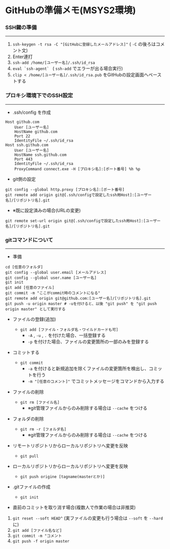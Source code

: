 # GitHubの準備メモ(MSYS2環境)

### SSH鍵の準備
---
1. `ssh-keygen -t rsa -C "[GitHubに登録したメールアドレス]"` ( `-C` の後ろはコメント文)
1. Enter連打
1. `ssh-add /home/[ユーザー名]/.ssh/id_rsa`
1. ``eval `ssh-agent` `` ( `ssh-add` でエラーが出る場合実行) 
1. `clip < /home/[ユーザー名]/.ssh/id_rsa.pub` をGitHubの設定画面へペーストする

### プロキシ環境下でのSSH設定
---
- .ssh/config を作成
```
Host github.com
    User [ユーザー名]
    HostName github.com
    Port 22
    IdentityFile ~/.ssh/id_rsa
Host ssh.github.com
    User [ユーザー名]
    HostName ssh.github.com
    Port 443
    IdentityFile ~/.ssh/id_rsa
    ProxyCommand connect.exe -H [プロキシ名]:[ポート番号] %h %p
```
- git側の設定
```
git config --global http.proxy [プロキシ名]:[ポート番号]
git remote add origin git@[.ssh/configで設定したssh用Host]:[ユーザー名]/[リポジトリ名].git
```
- ※既に設定済みの場合(URLの変更)
```
git remote set-url origin git@[.ssh/configで設定したssh用Host]:[ユーザー名]/[リポジトリ名].git
```

### gitコマンドについて
---
- 準備
```
cd [任意のフォルダ]
git config --global user.email [メールアドレス]
git config --global user.name [ユーザー名]
git init
git add [任意のファイル]
git commit -m "ここがcommit時のコメントになる"
git remote add origin git@github.com:[ユーザー名]/[リポジトリ名].git
git push -u origin master # -uを付けると、以後 "git push" を "git push origin master" として実行する
```

- ファイルの登録(追加)
    - `git add [ファイル・フォルダ名・ワイルドカードも可]`
        - `-A` , `-u` , `.` を付けた場合、一括登録する
        - `-p` を付けた場合、ファイルの変更箇所の一部のみを登録する

- コミットする
    - `git commit`
        - `-a` を付けると新規追加を除くファイルの変更箇所を検出し、コミットを行う
        - `-m "[任意のコメント]"` でコミットメッセージをコマンドから入力する

- ファイルの削除
    - `git rm [ファイル名]`
        - ※git管理ファイルからのみ削除する場合は `--cache` をつける

- フォルダの削除
    - `git rm -r [フォルダ名]`
        - ※git管理ファイルからのみ削除する場合は `--cache` をつける

- リモートリポジトリからローカルリポジトリへ変更を反映
    - `git pull`

- ローカルリポジトリからローカルリポジトリへ変更を反映
    - `git push origine [tagname(masterとか)]`

- .gitファイルの作成
    - `git init`

- 直前のコミットを取り消す場合(複数人で作業の場合は非推奨)
1. `git reset --soft HEAD^` (実ファイルの変更も行う場合は `--soft` を `--hard` に)
1. `git add [ファイル名など]`
1. `git commit -m "コメント`
1. `git push -f origin master`
